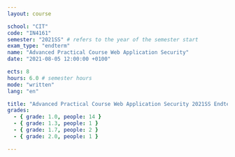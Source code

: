 ```yaml
---
layout: course

school: "CIT"
code: "IN4161"
semester: "2021SS" # refers to the year of the semester start
exam_type: "endterm"
name: "Advanced Practical Course Web Application Security"
date: "2021-08-05 12:00:00 +0100"

ects: 8
hours: 6.0 # semester hours
mode: "written"
lang: "en"

title: "Advanced Practical Course Web Application Security 2021SS Endterm"
grades:
  - { grade: 1.0, people: 14 }
  - { grade: 1.3, people: 1 }
  - { grade: 1.7, people: 2 }
  - { grade: 2.0, people: 1 }

---
```




